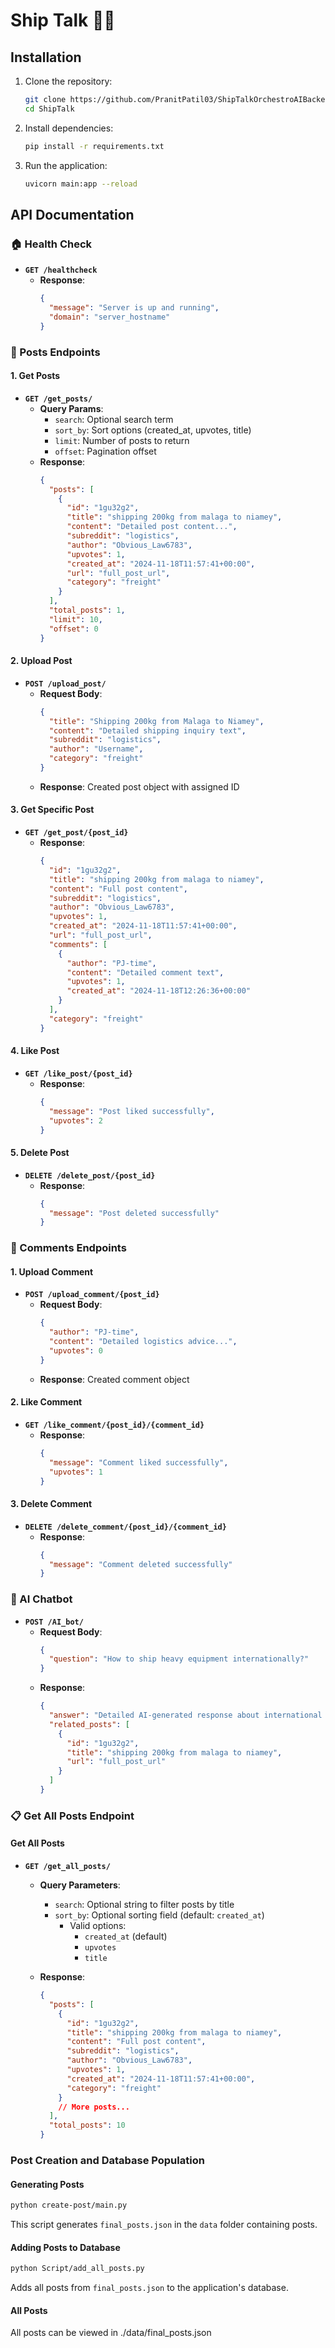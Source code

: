 # Ship Talk 🚢💬

## Installation

1. Clone the repository:
   ```bash
   git clone https://github.com/PranitPatil03/ShipTalkOrchestroAIBackend.git
   cd ShipTalk
   ```

2. Install dependencies:
   ```bash
   pip install -r requirements.txt
   ```

3. Run the application:
   ```bash
   uvicorn main:app --reload
   ```

## API Documentation

### 🏠 Health Check
- **`GET /healthcheck`**
  - **Response**: 
    ```json
    {
      "message": "Server is up and running",
      "domain": "server_hostname"
    }
    ```

### 📝 Posts Endpoints

#### 1. Get Posts
- **`GET /get_posts/`**
  - **Query Params**: 
    - `search`: Optional search term
    - `sort_by`: Sort options (created_at, upvotes, title)
    - `limit`: Number of posts to return
    - `offset`: Pagination offset
  - **Response**: 
    ```json
    {
      "posts": [
        {
          "id": "1gu32g2",
          "title": "shipping 200kg from malaga to niamey",
          "content": "Detailed post content...",
          "subreddit": "logistics",
          "author": "Obvious_Law6783",
          "upvotes": 1,
          "created_at": "2024-11-18T11:57:41+00:00",
          "url": "full_post_url",
          "category": "freight"
        }
      ],
      "total_posts": 1,
      "limit": 10,
      "offset": 0
    }
    ```

#### 2. Upload Post
- **`POST /upload_post/`**
  - **Request Body**: 
    ```json
    {
      "title": "Shipping 200kg from Malaga to Niamey",
      "content": "Detailed shipping inquiry text",
      "subreddit": "logistics",
      "author": "Username",
      "category": "freight"
    }
    ```
  - **Response**: Created post object with assigned ID

#### 3. Get Specific Post
- **`GET /get_post/{post_id}`**
  - **Response**: 
    ```json
    {
      "id": "1gu32g2",
      "title": "shipping 200kg from malaga to niamey",
      "content": "Full post content",
      "subreddit": "logistics",
      "author": "Obvious_Law6783",
      "upvotes": 1,
      "created_at": "2024-11-18T11:57:41+00:00",
      "url": "full_post_url",
      "comments": [
        {
          "author": "PJ-time",
          "content": "Detailed comment text",
          "upvotes": 1,
          "created_at": "2024-11-18T12:26:36+00:00"
        }
      ],
      "category": "freight"
    }
    ```

#### 4. Like Post
- **`GET /like_post/{post_id}`**
  - **Response**: 
    ```json
    {
      "message": "Post liked successfully",
      "upvotes": 2
    }
    ```

#### 5. Delete Post
- **`DELETE /delete_post/{post_id}`**
  - **Response**: 
    ```json
    {
      "message": "Post deleted successfully"
    }
    ```

### 💬 Comments Endpoints

#### 1. Upload Comment
- **`POST /upload_comment/{post_id}`**
  - **Request Body**: 
    ```json
    {
      "author": "PJ-time",
      "content": "Detailed logistics advice...",
      "upvotes": 0
    }
    ```
  - **Response**: Created comment object

#### 2. Like Comment
- **`GET /like_comment/{post_id}/{comment_id}`**
  - **Response**: 
    ```json
    {
      "message": "Comment liked successfully",
      "upvotes": 1
    }
    ```

#### 3. Delete Comment
- **`DELETE /delete_comment/{post_id}/{comment_id}`**
  - **Response**: 
    ```json
    {
      "message": "Comment deleted successfully"
    }
    ```

### 🤖 AI Chatbot
- **`POST /AI_bot/`**
  - **Request Body**: 
    ```json
    {
      "question": "How to ship heavy equipment internationally?"
    }
    ```
  - **Response**: 
    ```json
    {
      "answer": "Detailed AI-generated response about international shipping",
      "related_posts": [
        {
          "id": "1gu32g2",
          "title": "shipping 200kg from malaga to niamey",
          "url": "full_post_url"
        }
      ]
    }
    ```

### 📋 Get All Posts Endpoint

#### Get All Posts
- **`GET /get_all_posts/`**
  - **Query Parameters**:
    - `search`: Optional string to filter posts by title
    - `sort_by`: Optional sorting field (default: `created_at`)
      - Valid options: 
        - `created_at` (default)
        - `upvotes`
        - `title`

  - **Response**:
    ```json
    {
      "posts": [
        {
          "id": "1gu32g2",
          "title": "shipping 200kg from malaga to niamey",
          "content": "Full post content",
          "subreddit": "logistics",
          "author": "Obvious_Law6783",
          "upvotes": 1,
          "created_at": "2024-11-18T11:57:41+00:00",
          "category": "freight"
        }
        // More posts...
      ],
      "total_posts": 10
    }
    ```

### Post Creation and Database Population

#### Generating Posts
```bash
python create-post/main.py
```
This script generates `final_posts.json` in the `data` folder containing posts.

#### Adding Posts to Database
```bash
python Script/add_all_posts.py
```
Adds all posts from `final_posts.json` to the application's database.

#### All Posts

All posts can be viewed in ./data/final_posts.json

